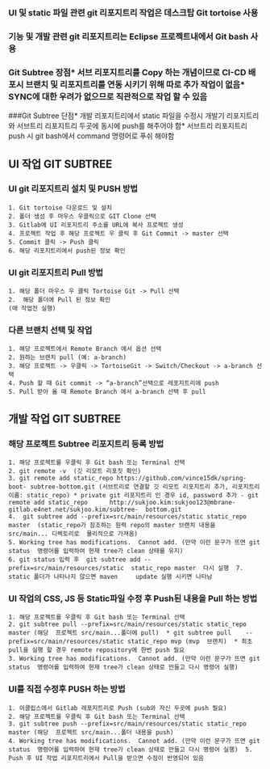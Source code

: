 ### UI 및 static 파일 관련 git 리포지트리 작업은 데스크탑 Git tortoise 사용
### 기능 및 개발 관련 git 리포지트리는 Eclipse 프로젝트내에서 Git bash 사용
### Git Subtree 장점* 서브 리포지트리를 Copy 하는 개념이므로 CI-CD 배포시 브랜치 및 리포지트리를 연동 시키기 위해 따로 추가 작업이 없음* SYNC에 대한 우려가 없으므로 직관적으로 작업 할 수 있음  
###Git Subtree 단점* 개발 리포지트리에서 static 파일을 수정시 개발기 리포지트리와 서브트리 리포지트리 두곳에 동시에 push를 해주어야 함* 서브트리 리포지트리 push 시 git bash에서 command 명령어로 푸쉬 해야함




## UI 작업 GIT SUBTREE
### UI git 리포지트리 설치 및 PUSH 방법	

	1. Git tortoise 다운로드 및 설치
	2. 폴더 생성 후 마우스 우클릭으로 GIT Clone 선택
	3. Gitlab에 UI 리포지트리 주소를 URL에 복사 프로젝트 생성
	4. 프로젝트 작업 후 해당 프로젝트 우 클릭 후 Git Commit -> master 선택
	5. Commit 클릭 -> Push 클릭 
	6. 해당 리포지트리에서 push된 정보 확인

### UI git 리포지트리 Pull 방법

	1. 해당 폴더 마우스 우 클릭 Tortoise Git -> Pull 선택
	2.  해당 폴더에 Pull 된 정보 확인
	(매 작업전 실행)

### 다른 브랜치 선택 및 작업

	1. 해당 프로젝트에서 Remote Branch 에서 옵션 선택
	2. 원하는 브랜치 pull (예: a-branch)
	3. 해당 프로젝트 -> 우클릭 -> TortoiseGit -> Switch/Checkout -> a-branch 선택
	4. Push 할 때 Git commit -> “a-branch”선택으로 레포지트리에 push
	5. Pull 받아 올 때 Remote Branch 에서 a-branch 선택 후 pull
   

## 개발 작업 GIT SUBTREE
### 해당 프로젝트 Subtree 리포지트리 등록 방법
	
	1. 해당 프로젝트를 우클릭 후 Git bash 또는 Terminal 선택
	2. git remote -v  (깃 리모트 리포짓 확인)
	3. git remote add static_repo https://github.com/vince15dk/spring-boot- subtree-bottom.git (서브트리로 연결할 깃 리모트 리포지트리 추가, 리포지트리  	이름: static_repo) * private git 리포지트리 인 경우 id, password 추가 - git remote add static_repo  	http://sukjoo.kim:sukjoo123@mbrane-gitlab.e4net.net/sukjoo.kim/subtree-  bottom.git 
	4.  git subtree add --prefix=src/main/resources/static static_repo master  (static_repo가 참조하는 원력 repo의 master 브랜치 내용을 	src/main... 디렉토리로  물리적으로 가져옴)
	5. Working tree has modifications.  Cannot add. (만약 이런 문구가 뜨면 git status  명령어를 입력하여 현재 tree가 clean 상태를 유지) 
	6. git status 입력 후  git subtree add --prefix=src/main/resources/static  static_repo master  다시 실행  7. static 폴더가 나타나지 않으면 maven 	update 실행 시키면 나타남

### UI 작업의 CSS, JS 등 Static파일 수정 후 Push된 내용을 Pull 하는 방법
	
	1. 해당 프로젝트를 우클릭 후 Git bash 또는 Terminal 선택
	2. git subtree pull --prefix=src/main/resources/static static_repo master (해당  프로젝트 src/main...폴더에 pull)  * git subtree pull 	--prefix=src/main/resources/static static_repo mvp (mvp  브랜치)  * 최초 pull을 실행 할 경우 remote repository에 한번 push 필요 
	3. Working tree has modifications.  Cannot add. (만약 이런 문구가 뜨면 git status  명령어를 입력하여 현재 tree가 clean 상태로 만들고 다시 명령어 실행)

### UI를 직접 수정후 PUSH 하는 방법
	
	1. 이클립스에서 Gitlab 레포지트리로 Push (sub와 자신 두곳에 push 필요)
	2. 해당 프로젝트를 우클릭 후 Git bash 또는 Terminal 선택
	3. git subtree push --prefix=src/main/resources/static static_repo master (해당  프로젝트 src/main...폴더 내용을 push)
	4. Working tree has modifications.  Cannot add. (만약 이런 문구가 뜨면 git status  명령어를 입력하여 현재 tree가 clean 상태로 만들고 다시 명령어 실행)  5. 	Push 후 UI 작업 리포지트리에서 Pull을 받으면 수정이 반영되어 있음
